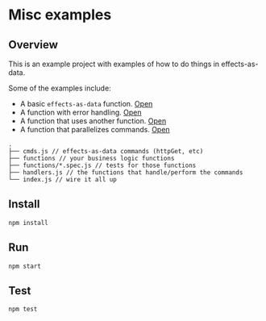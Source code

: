 # Misc examples

## Overview
This is an example project with examples of how to do things in effects-as-data.

Some of the examples include:

* A basic `effects-as-data` function. [Open](https://github.com/orourkedd/effects-as-data-examples/blob/master/misc-examples/functions/get-people.js)
* A function with error handling. [Open](https://github.com/orourkedd/effects-as-data-examples/blob/master/misc-examples/functions/get-person-error-handling.js)
* A function that uses another function. [Open](https://github.com/orourkedd/effects-as-data-examples/blob/master/misc-examples/functions/get-people-reuse-fn.js)
* A function that parallelizes commands. [Open](https://github.com/orourkedd/effects-as-data-examples/blob/master/misc-examples/functions/get-people-in-parallel.js)

```
.
├── cmds.js // effects-as-data commands (httpGet, etc)
├── functions // your business logic functions
├── functions/*.spec.js // tests for those functions
├── handlers.js // the functions that handle/perform the commands
└── index.js // wire it all up
```

## Install
```
npm install
```

## Run
```
npm start
```

## Test
```
npm test
```
